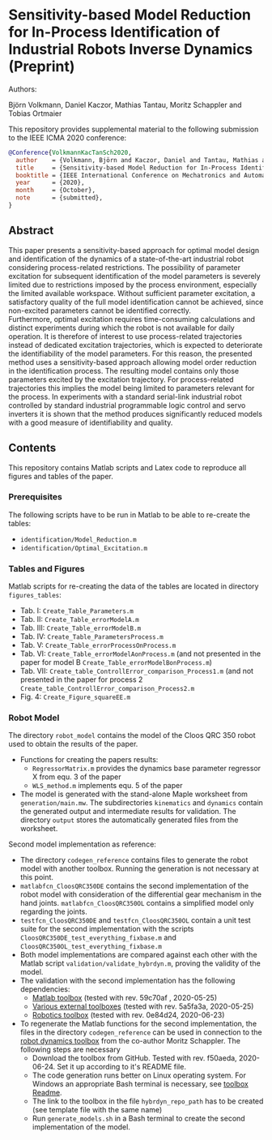 # Sensitivity-based Model Reduction for In-Process Identification of Industrial Robots Inverse Dynamics (Preprint)

Authors:

Björn Volkmann, Daniel Kaczor, Mathias Tantau, Moritz Schappler and Tobias Ortmaier

This repository provides supplemental material to the following submission to the IEEE ICMA 2020 conference:

```bib
@Conference{VolkmannKacTanSch2020,
  author    = {Volkmann, Björn and Kaczor, Daniel and Tantau, Mathias and Schappler, Moritz and Ortmaier, Tobias},
  title     = {Sensitivity-based Model Reduction for In-Process Identification of Industrial Robots Inverse Dynamics},
  booktitle = {IEEE International Conference on Mechatronics and Automation},
  year      = {2020},
  month     = {October},
  note      = {submitted},
}
```

## Abstract

This paper presents a sensitivity-based approach for optimal model design and identification of the dynamics of a state-of-the-art industrial robot considering process-related restrictions.
The possibility of parameter excitation for subsequent identification of the model parameters is severely limited due to restrictions imposed by the process environment, especially the limited available workspace. 
Without sufficient parameter excitation, a satisfactory quality of the full model identification cannot be achieved, since non-excited parameters cannot be identified correctly.  
Furthermore, optimal excitation requires time-consuming calculations and distinct experiments during which the robot is not available for daily operation. 
It is therefore of interest to use process-related trajectories instead of dedicated excitation trajectories, which is expected to deteriorate the identifiability of the model parameters.
For this reason, the presented method uses a sensitivity-based approach allowing model order reduction in the identification process. The resulting model contains only those parameters excited by the excitation trajectory. 
For process-related trajectories this implies the model being limited to parameters relevant for the process. 
In experiments with a standard serial-link industrial robot controlled by standard industrial programmable logic control and servo inverters it is shown that the method produces significantly reduced models with a good measure of identifiability and quality.

## Contents

This repository contains Matlab scripts and Latex code to reproduce all figures and tables of the paper.

### Prerequisites

The following scripts have to be run in Matlab to be able to re-create the tables:

* `identification/Model_Reduction.m`
* `identification/Optimal_Excitation.m`

### Tables and Figures

Matlab scripts for re-creating the data of the tables are located in directory `figures_tables`:

* Tab. I: `Create_Table_Parameters.m`
* Tab. II: `Create_Table_errorModelA.m`
* Tab. III: `Create_Table_errorModelB.m`
* Tab. IV: `Create_Table_ParametersProcess.m`
* Tab. V: `Create_Table_errorProcessOnProcess.m`
* Tab. VI: `Create_Table_errorModelAonProcess.m` (and not presented in the paper for model B `Create_Table_errorModelBonProcess.m`)
* Tab. VII: `Create_table_ControllError_comparison_Process1.m` (and not presented in the paper for process 2 `Create_table_ControllError_comparison_Process2.m`
* Fig. 4: `Create_Figure_squareEE.m`

### Robot Model

The directory `robot_model` contains the model of the Cloos QRC 350 robot used to obtain the results of the paper.

* Functions for creating the papers results:
  * `RegressorMatrix.m` provides the dynamics base parameter regressor X from equ. 3 of the paper
  * `WLS_method.m` implements equ. 5 of the paper
* The model is generated with the stand-alone Maple worksheet from `generation/main.mw`. The subdirectories `kinematics` and `dynamics` contain the generated output and intermediate results for validation. The directory `output` stores the automatically generated files from the worksheet.

Second model implementation as reference:
* The directory `codegen_reference` contains files to generate the robot model with another toolbox. Running the generation is not necessary at this point.
* `matlabfcn_CloosQRC350DE` contains the second implementation of the robot model with consideration of the differential gear mechanism in the hand joints. `matlabfcn_CloosQRC350OL` contains a simplified model only regarding the joints.
* `testfcn_CloosQRC350DE` and `testfcn_CloosQRC350OL` contain a unit test suite for the second implementation with the scripts `CloosQRC350DE_test_everything_fixbase.m` and `CloosQRC350OL_test_everything_fixbase.m`
* Both model implementations are compared against each other with the Matlab script `validation/validate_hybrdyn.m`, proving the validity of the model.
* The validation with the second implementation has the following dependencies:
   * [Matlab toolbox](https://github.com/SchapplM/matlab_toolbox) (tested with rev. 59c70af , 2020-05-25)
   * [Various external toolboxes](https://github.com/SchapplM/robotics-dep-ext) (tested with rev. 5a5fa3a, 2020-05-25)
   * [Robotics toolbox](https://github.com/SchapplM/robotics-toolbox) (tested with rev. 0e84d24, 2020-06-23)
* To regenerate the Matlab functions for the second implementation, the files in the directory `codegen_reference` can be used in connection to the [robot dynamics toolbox](https://github.com/SchapplM/robsynth-modelgen) from the co-author Moritz Schappler. The following steps are necessary
   * Download the toolbox from GitHub. Tested with rev. f50aeda, 2020-06-24. Set it up according to it's README file.
   * The code generation runs better on Linux operating system. For Windows an appropriate Bash terminal is necessary, see [toolbox Readme](https://github.com/SchapplM/robsynth-modelgen#unter-windows-windows-linux-subsystem).
   * The link to the toolbox in the file `hybrdyn_repo_path` has to be created (see template file with the same name)
   * Run `generate_models.sh` in a Bash terminal to create the second implementation of the model.
